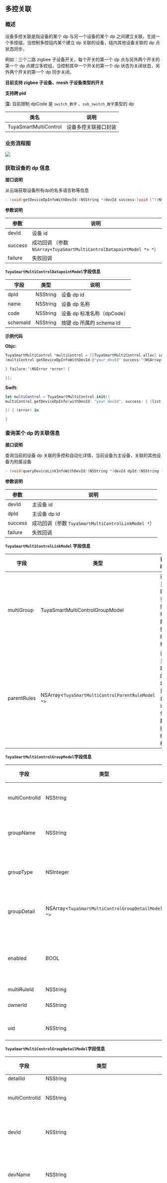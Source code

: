 ## 多控关联

### 概述

设备多控关联是指设备的某个 dp 与另一个设备的某个 dp 之间建立关联，生成一个多控组，当控制多控组内某个建立 dp 关联的设备，组内其他设备关联的 dp 点状态同步。

例如：三个二路 zigbee 子设备开关，每个开关的第一个 dp 点与另外两个开关的第一个 dp 点建立多控组，当控制其中一个开关的第一个 dp 状态为关闭状态，另外两个开关的第一个 dp 同步关闭。

**目前支持 zigbee 子设备、mesh 子设备类型的开关**

**支持跨 pid**

**注:** 目前限制 dpCode 是 `switch_数字` 、`sub_switch_数字`类型的 dp

| 类名                  | 说明                 |
| --------------------- | -------------------- |
| TuyaSmartMultiControl | 设备多控关联接口封装 |

### 业务流程图

![](./images/ios-sdk-multi-control.png)



### 获取设备的 dp 信息

**接口说明**

从云端获取设备所有dp的名多语言称等信息

```objective-c
- (void)getDeviceDpInfoWithDevId:(NSString *)devId success:(void (^)(NSArray<TuyaSmartMultiControlDatapointModel *> *))success failure:(TYFailureError)failure;
```

**参数说明**

| 参数    | 说明                                                         |
| ------- | ------------------------------------------------------------ |
| devId   | 设备 id                                                      |
| success | 成功回调 （参数 `NSArray<TuyaSmartMultiControlDatapointModel *> *）` |
| failure | 失败回调                                                     |

**`TuyaSmartMultiControlDatapointModel`字段信息**


| 字段     | 类型     | 说明                       |
| -------- | -------- | -------------------------- |
| dpId     | NSString | 设备 dp id                 |
| name     | NSString | 设备 dp 名称               |
| code     | NSString | 设备 dp 标准名称（dpCode） |
| schemaId | NSString | 按键  dp 所属的 schema Id  |

**示例代码**

**Objc:**

```objective-c
TuyaSmartMultiControl *multiControl = [[TuyaSmartMultiControl alloc] init];
[multiControl getDeviceDpInfoWithDevId:@"your_devId" success:^(NSArray<TuyaSmartMultiControlDatapointModel *> * list) {

} failure:^(NSError *error) {

}];
```

**Swift:**

```swift
let multiControl = TuyaSmartMultiControl.init()
multiControl.getDeviceDpInfo(withDevId: "your_devId", success: { (list) in

}) { (error) in

}
```



### 查询某个 dp 的关联信息

**接口说明**

查询当前的设备 dp 关联的多控和自动化详情，当前设备为主设备，关联的其他设备为附属设备

```objective-c
- (void)queryDeviceLinkInfoWithDevId:(NSString *)devId dpId:(NSString *)dpId success:(void (^)(TuyaSmartMultiControlLinkModel *))success failure:(TYFailureError)failure;
```

**参数说明**

| 参数    | 说明                                                |
| ------- | --------------------------------------------------- |
| devId   | 主设备 id                                           |
| dpId    | 主设备 dp id                                        |
| success | 成功回调（参数 `TuyaSmartMultiControlLinkModel *`） |
| failure | 失败回调                                            |

**`TuyaSmartMultiControlLinkModel` 字段信息**

| 字段        | 类型                                              | 说明                       |
| ----------- | ------------------------------------------------- | -------------------------- |
| multiGroup  | TuyaSmartMultiControlGroupModel                   | 已关联多控组数据结构       |
| parentRules | NSArray<`TuyaSmartMultiControlParentRuleModel *`> | 已关联的场景自动化数据结构 |

**`TuyaSmartMultiControlGroupModel`字段信息**

| 字段           | 类型                                               | 说明           |
| -------------- | -------------------------------------------------- | -------------- |
| multiControlId | NSString                                           | 多控组id       |
| groupName      | NSString                                           | 多控组名称     |
| groupType      | NSInteger                                          | 多控组类型     |
| groupDetail    | NSArray<`TuyaSmartMultiControlGroupDetailModel *`> | 多控组信息     |
| enabled        | BOOL                                               | 是否开启多控组 |
| multiRuleId    | NSString                                           |                |
| ownerId        | NSString                                           | 家庭 id        |
| uid            | NSString                                           | 用户 id        |

**`TuyaSmartMultiControlGroupDetailModel`字段信息**

| 字段           | 类型                                             | 说明                                     |
| -------------- | ------------------------------------------------ | ---------------------------------------- |
| detailId       | NSString                                         |                                          |
| multiControlId | NSString                                         | 多控组id                                 |
| devId          | NSString                                         | 附属设备 id                              |
| devName        | NSString                                         | 附属设备名称                             |
| dpId           | NSString                                         | 已关联的附属设备的 dp id                 |
| dpName         | NSString                                         | 已关联的附属设备的 dp 名称               |
| enabled        | BOOL                                             | 已关联的附属设备是否可以通过多控功能控制 |
| datapoints     | NSArray<`TuyaSmartMultiControlDatapointModel *`> | dp 点信息                                |

**`TuyaSmartMultiControlParentRuleModel`字段信息**

| 字段   | 类型     | 说明       |
| ------ | -------- | ---------- |
| ruleId | NSString | 自动化 id  |
| name   | NSString | 自动化名称 |

**示例代码**

**Objc:**

```objective-c
TuyaSmartMultiControl *multiControl = [[TuyaSmartMultiControl alloc] init];
[multiControl queryDeviceLinkInfoWithDevId:@"your_devId" dpId:@"your_dpId" success:^(TuyaSmartMultiControlLinkModel * model) {

} failure:^(NSError *error) {

}];
```

**Swift:**

```swift
let multiControl = TuyaSmartMultiControl.init()
multiControl.queryDeviceLinkInfo(withDevId: "your_devId", dpId: "your_dpId", success: { (linkModel) in

}) { (error) in

}
```



### 新增多控组

**接口说明**

```objective-c
- (void)addMultiControlWithDevId:(NSString *)devId groupName:(NSString *)groupName groupDetail:(NSArray<TuyaSmartMultiControlDetailModel *> *)groupDetail success:(void (^)(TuyaSmartMultiControlModel *))success failure:(TYFailureError)failure;
```

**参数说明**

| 参数        | 说明                                                         |
| ----------- | ------------------------------------------------------------ |
| devId       | 主设备 id                                                    |
| groupName   | 多控组名称                                                   |
| groupDetail | 多控组关联详情（参数 NSArray<`TuyaSmartMultiControlDetailModel *`>） |
| success     | 成功回调                                                     |
| failure     | 失败回调                                                     |

**`TuyaSmartMultiControlDetailModel`字段信息**

| 字段     | 类型     | 说明                                     |
| -------- | -------- | ---------------------------------------- |
| detailId | NSString |                                          |
| devId    | NSString | 附属设备 id                              |
| dpId     | NSString | 已关联的附属设备的 dp id                 |
| enable   | BOOL     | 已关联的附属设备是否可以通过多控功能控制 |

**示例代码**

**Objc:**

```objective-c
TuyaSmartMultiControl *multiControl = [[TuyaSmartMultiControl alloc] init];
    
TuyaSmartMultiControlDetailModel *detailModel = [[TuyaSmartMultiControlDetailModel alloc] init];
detailModel.dpId = @"";
detailModel.devId = @"";
detailModel.enable = true;

[multiControl addMultiControlWithDevId:@"your_devId" groupName:@"groupName" groupDetail:@[detailModel] success:^(TuyaSmartMultiControlModel * model) {

} failure:^(NSError *error) {

}];
```

**Swift:**

```swift
let multiControl = TuyaSmartMultiControl.init()
        
let detail = TuyaSmartMultiControlDetailModel.init()
detail.devId = ""
detail.dpId = ""
detail.enable = true

multiControl.add(withDevId: "your_devId", groupName: "groupName", groupDetail: [detail], success: { (model) in

}) { (error) in

}
```




### 更新多控组

**接口说明**

实现为主设备添加其他设备进入多控组，可以更新多控组名称，更新多控组内的设备列表。

**注：**更新方式为全量更新

```objective-c
- (void)updateMultiControlWithDevId:(NSString *)devId multiControlModel:(TuyaSmartMultiControlModel *)model success:(void (^)(TuyaSmartMultiControlModel *))success failure:(TYFailureError)failure;
```

**参数说明**

| 参数    | 说明             |
| ------- | ---------------- |
| devId   | 主设备 id        |
| model   | 多控组的数据结构 |
| success | 成功回调         |
| failure | 失败回调         |

**`TuyaSmartMultiControlModel`字段信息**

| 字段           | 类型                                          | 说明                 |
| -------------- | --------------------------------------------- | -------------------- |
| multiControlId | NSString                                      | 多控组 id            |
| groupName      | NSString                                      | 多控组名称           |
| groupType      | NSInteger                                     | 多控组类型。默认为 1 |
| groupDetail    | NSArray<`TuyaSmartMultiControlDetailModel *`> | 多控组信息           |


**示例代码**

**Objc:**

```objective-c
TuyaSmartMultiControl *multiControl = [[TuyaSmartMultiControl alloc] init];

TuyaSmartMultiControlDetailModel *detailModel = [[TuyaSmartMultiControlDetailModel alloc] init];
detailModel.detailId = @"";
detailModel.dpId = @"";
detailModel.devId = @"";
detailModel.enable = true;

TuyaSmartMultiControlModel *model = [[TuyaSmartMultiControlModel alloc] init];
model.multiControlId = @"";
model.groupName = @"";
model.groupType = 1;

model.groupDetail = @[detailModel];

[multiControl updateMultiControlWithDevId:@"your_devId" multiControlModel:model success:^(TuyaSmartMultiControlModel * model) {

} failure:^(NSError *error) {

}];
```

**Swift:**

```swift
let multiControl = TuyaSmartMultiControl.init()

let detailModel = TuyaSmartMultiControlDetailModel.init()
detailModel.detailId = ""
detailModel.dpId = ""
detailModel.devId = ""
detailModel.enable = true

let model = TuyaSmartMultiControlModel.init()
model.multiControlId = ""
model.groupName = ""
model.groupDetail = [detailModel]
multiControl.update(withDevId: "your_devId", multiControlModel: model, success: { (model) in

}) { (error) in

}
```



### 启用或禁用多控组

**接口说明**

```objective-c
- (void)enableMultiControlWithMultiControlId:(NSString *)multiControlId enable:(BOOL)enable success:(TYSuccessBOOL)success failure:(TYFailureError)failure;
```

**参数说明**

| 参数           | 说明       |
| -------------- | ---------- |
| multiControlId | 多控组 Id  |
| enable         | 启用或停用 |
| success        | 成功回调   |
| failure        | 失败回调   |

**示例代码**

**Objc:**

```objective-c
TuyaSmartMultiControl *multiControl = [[TuyaSmartMultiControl alloc] init];
[multiControl enableMultiControlWithMultiControlId:@"multiControlId" enable:true/false success:^(BOOL result) {

} failure:^(NSError *error) {

}];
```

**Swift:**

```swift
let multiControl = TuyaSmartMultiControl.init()
multiControl.enableMultiControl(withMultiControlId: "multiControlId", enable: true, success: { (result) in

}) { (error) in

}
```



### 查询支持多控的设备列表

**接口说明**

查询支持多控的设备列表（包括用户的和家庭的）

```objective-c
- (void)getMultiControlDeviceListWithHomeId:(long long)homeId success:(void (^)(NSArray<TuyaSmartMultiControlDeviceModel *> *))success failure:(TYFailureError)failure;
```

**参数说明**

| 参数    | 说明                                                         |
| ------- | ------------------------------------------------------------ |
| homeId  | 家庭 id                                                      |
| success | 成功回调（参数 `NSArray<TuyaSmartMultiControlDeviceModel *> *）` |
| failure | 失败回调                                                     |

**`TuyaSmartMultiControlDeviceModel`字段信息**

| 字段            | 类型                                             | 说明                         |
| --------------- | ------------------------------------------------ | ---------------------------- |
| devId           | NSString                                         | 设备 id                      |
| productId       | NSString                                         | 产品 id                      |
| name            | NSString                                         | 设备名称                     |
| iconUrl         | NSString                                         | 设备图标下载链接             |
| roomName        | NSString                                         | 所在房间名                   |
| inRule          | BOOL                                             | 该设备是否在自动化的条件中   |
| datapoints      | NSArray<`TuyaSmartMultiControlDatapointModel *`> | dp 点信息                    |
| multiControlIds | NSArray<`NSString *`>                            | 设备已被关联的多控组 id 数组 |

**示例代码**

**Objc:**

```objective-c
TuyaSmartMultiControl *multiControl = [[TuyaSmartMultiControl alloc] init];
[multiControl getMultiControlDeviceListWithHomeId:123 success:^(NSArray<TuyaSmartMultiControlDeviceModel *> * list) {

} failure:^(NSError *error) {

}];
```

**Swift:**

```swift
let multiControl = TuyaSmartMultiControl.init()
multiControl.getDeviceList(withHomeId: 123, success: { (list) in

}) { (error) in

}
```



### 获取附属设备的关联详情

**接口说明**

获取附属设备的 dp 点信息、已关联的多控、自动化信息

```objective-c
- (void)queryDeviceDpRelationWithDevId:(NSString *)devId success:(void (^)(TuyaSmartMultiControlDpRelationModel *))success failure:(TYFailureError)failure;
```

**参数说明**

| 参数    | 说明                                                      |
| ------- | --------------------------------------------------------- |
| devId   | 设备 id                                                   |
| success | 成功回调（参数 `TuyaSmartMultiControlDpRelationModel *`） |
| failure | 失败回调                                                  |

**`TuyaSmartMultiControlDpRelationModel`字段说明**

| 字段        | 类型                                              | 说明               |
| ----------- | ------------------------------------------------- | ------------------ |
| datapoints  | NSArray<`TuyaSmartMultiControlDatapointModel *`>  | dp 点信息          |
| mcGroups    | NSArray<`TuyaSmartMcGroupModel *`>                | 已关联的多控组信息 |
| parentRules | NSArray<`TuyaSmartMultiControlParentRuleModel *`> | 已关联的自动化信息 |

**`TuyaSmartMcGroupModel`字段信息**

| 字段           | 类型                                     | 说明           |
| -------------- | ---------------------------------------- | -------------- |
| multiControlId | NSString                                 | 多控组id       |
| groupName      | NSString                                 | 多控组名称     |
| groupDetail    | NSArray<`TuyaSmartMcGroupDetailModel *`> | 多控组关联详情 |
| enabled        | BOOL                                     | 多控组是否可用 |
| groupType      | NSInteger                                | 多控组类型     |
| multiRuleId    | NSString                                 |                |
| ownerId        | NSString                                 | 家庭 id        |
| uid            | NSString                                 | 用户 id        |

**`TuyaSmartMcGroupDetailModel`字段信息**

| 字段           | 类型     | 说明      |
| -------------- | -------- | --------- |
| detailId       | NSString |           |
| dpId           | NSString | dp id     |
| dpName         | NSString | dp 名称   |
| devId          | NSString | 设备 id   |
| devName        | NSString | 设备名称  |
| enabled        | BOOL     | 是否可用  |
| multiControlId | NSString | 多控组 id |

**示例代码**

**Objc:**

```objective-c
TuyaSmartMultiControl *multiControl = [[TuyaSmartMultiControl alloc] init];
[multiControl queryDeviceDpRelationWithDevId:@"your_devId" success:^(TuyaSmartMultiControlDpRelationModel * model) {

} failure:^(NSError *error) {

}];
```

**Swift:**

```swift
let multiControl = TuyaSmartMultiControl.init()
multiControl.queryDeviceDpRelation(withDevId: "your_devId", success: { (model) in

}) { (error) in

}
```